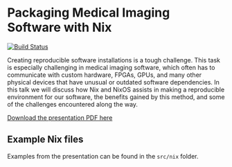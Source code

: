 Packaging Medical Imaging Software with Nix
===========================================

[![Build Status](https://travis-ci.com/ryanorendorff/medical-imaging-nix.svg?branch=master)](https://travis-ci.com/ryanorendorff/medical-imaging-nix)

Creating reproducible software installations is a tough challenge. This task
is especially challenging in medical imaging software, which often has to
communicate with custom hardware, FPGAs, GPUs, and many other physical
devices that have unusual or outdated software dependencies. In this talk we
will discuss how Nix and NixOS assists in making a reproducible environment
for our software, the benefits gained by this method, and some of the
challenges encountered along the way.

[Download the presentation PDF here](https://github.com/ryanorendorff/medical-imaging-nix/raw/gh-pages/medical-imaging-nix.pdf)


Example Nix files
-----------------

Examples from the presentation can be found in the `src/nix` folder.
